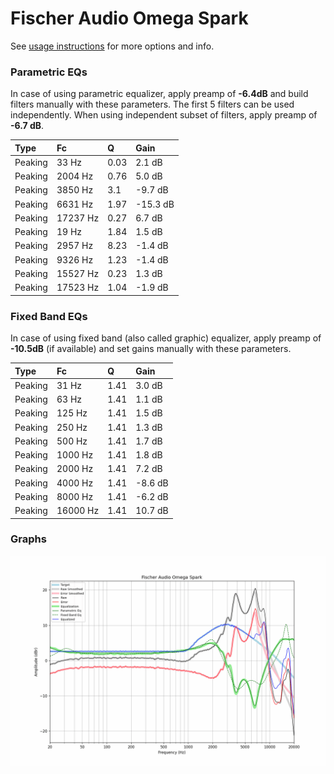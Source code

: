 # Fischer Audio Omega Spark
See [usage instructions](https://github.com/jaakkopasanen/AutoEq#usage) for more options and info.

### Parametric EQs
In case of using parametric equalizer, apply preamp of **-6.4dB** and build filters manually
with these parameters. The first 5 filters can be used independently.
When using independent subset of filters, apply preamp of **-6.7 dB**.

| Type    | Fc       |    Q | Gain     |
|:--------|:---------|:-----|:---------|
| Peaking | 33 Hz    | 0.03 | 2.1 dB   |
| Peaking | 2004 Hz  | 0.76 | 5.0 dB   |
| Peaking | 3850 Hz  | 3.1  | -9.7 dB  |
| Peaking | 6631 Hz  | 1.97 | -15.3 dB |
| Peaking | 17237 Hz | 0.27 | 6.7 dB   |
| Peaking | 19 Hz    | 1.84 | 1.5 dB   |
| Peaking | 2957 Hz  | 8.23 | -1.4 dB  |
| Peaking | 9326 Hz  | 1.23 | -1.4 dB  |
| Peaking | 15527 Hz | 0.23 | 1.3 dB   |
| Peaking | 17523 Hz | 1.04 | -1.9 dB  |

### Fixed Band EQs
In case of using fixed band (also called graphic) equalizer, apply preamp of **-10.5dB**
(if available) and set gains manually with these parameters.

| Type    | Fc       |    Q | Gain    |
|:--------|:---------|:-----|:--------|
| Peaking | 31 Hz    | 1.41 | 3.0 dB  |
| Peaking | 63 Hz    | 1.41 | 1.1 dB  |
| Peaking | 125 Hz   | 1.41 | 1.5 dB  |
| Peaking | 250 Hz   | 1.41 | 1.3 dB  |
| Peaking | 500 Hz   | 1.41 | 1.7 dB  |
| Peaking | 1000 Hz  | 1.41 | 1.8 dB  |
| Peaking | 2000 Hz  | 1.41 | 7.2 dB  |
| Peaking | 4000 Hz  | 1.41 | -8.6 dB |
| Peaking | 8000 Hz  | 1.41 | -6.2 dB |
| Peaking | 16000 Hz | 1.41 | 10.7 dB |

### Graphs
![](./Fischer%20Audio%20Omega%20Spark.png)